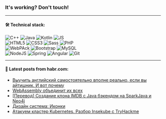 ### It's working? Don't touch!

---

#### 🛠️ Technical stack:

![C++](https://img.shields.io/badge/C++-informational?logo=c%2B%2B&style=flat&logoColor=white&color=9C033A)
![Java](https://img.shields.io/badge/Java-informational?logo=java&style=flat&logoColor=white&color=007396)
![Kotlin](https://img.shields.io/badge/Kotlin-informational?logo=Kotlin&style=flat&logoColor=white&color=0095D5)
![JS](https://img.shields.io/badge/JS-informational?logo=javaScript&style=flat&logoColor=black&color=F7Df1E) <br>
![HTML5](https://img.shields.io/badge/HTML5-informational?logo=html5&style=flat&logoColor=white&color=E34F26)
![CSS3](https://img.shields.io/badge/CSS3-informational?logo=css3&style=flat&logoColor=white&color=157286)
![Sass](https://img.shields.io/badge/Saas-informational?logo=sass&style=flat&logoColor=white&color=hotpink)
![PHP](https://img.shields.io/badge/PHP-informational?logo=php&style=flat&logoColor=white&color=777BB4) <br>
![WebPAck](https://img.shields.io/badge/WebPack-informational?logo=webPack&style=flat&logoColor=white&color=FF6F00)
![Bootstrap](https://img.shields.io/badge/Bootstrap-informational?logo=Bootstrap&style=flat&logoColor=white&color=7952B3)
![MySQL](https://img.shields.io/badge/MySQL-informational?logo=MySQL&style=flat&logoColor=white&color=00f) <br>
![NodeJS](https://img.shields.io/badge/NodeJS-informational?logo=node.js&style=flat&logoColor=white&color=43853D)
![Spring](https://img.shields.io/badge/Spring-informational?logo=Spring&style=flat&logoColor=white&color=0A9EDC)
![Angular](https://img.shields.io/badge/Vue-informational?logo=vue.js&style=flat&logoColor=white&color=red)
![Git](https://img.shields.io/badge/Git-informational?logo=git&style=flat&logoColor=white&color=darkorange)

___

#### 💬 Latest posts from habr.com:

<!-- BLOG-POST-LIST:START -->
- [Выучить английский самостоятельно вполне реально, если вы айтишник. И вот почему](https://habr.com/ru/post/671174/?utm_source=habrahabr&utm_medium=rss&utm_campaign=671174)
- [WebAssembly объединит их всех](https://habr.com/ru/post/671048/?utm_source=habrahabr&utm_medium=rss&utm_campaign=671048)
- [[Перевод] Создание клона IMDB с Java бэкендом на SparkJava и Neo4j](https://habr.com/ru/post/662119/?utm_source=habrahabr&utm_medium=rss&utm_campaign=662119)
- [Дизайн система: Иконки](https://habr.com/ru/post/671168/?utm_source=habrahabr&utm_medium=rss&utm_campaign=671168)
- [Атакуем кластер Kubernetes. Разбор Insekube c TryHackme](https://habr.com/ru/post/670172/?utm_source=habrahabr&utm_medium=rss&utm_campaign=670172)
<!-- BLOG-POST-LIST:END -->

